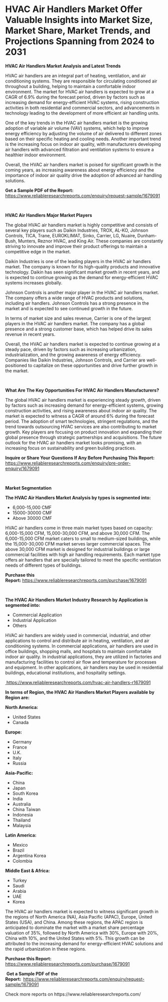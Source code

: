 <p><h1>HVAC Air Handlers Market Offer Valuable Insights into Market Size, Market Share, Market Trends, and Projections Spanning from 2024 to 2031</h1></p><p><strong>HVAC Air Handlers Market Analysis and Latest Trends</strong></p>
<p><p>HVAC air handlers are an integral part of heating, ventilation, and air conditioning systems. They are responsible for circulating conditioned air throughout a building, helping to maintain a comfortable indoor environment. The market for HVAC air handlers is expected to grow at a CAGR of 6.9% during the forecast period, driven by factors such as increasing demand for energy-efficient HVAC systems, rising construction activities in both residential and commercial sectors, and advancements in technology leading to the development of more efficient air handling units.</p><p>One of the key trends in the HVAC air handlers market is the growing adoption of variable air volume (VAV) systems, which help to improve energy efficiency by adjusting the volume of air delivered to different zones based on their specific heating and cooling needs. Another important trend is the increasing focus on indoor air quality, with manufacturers developing air handlers with advanced filtration and ventilation systems to ensure a healthier indoor environment.</p><p>Overall, the HVAC air handlers market is poised for significant growth in the coming years, as increasing awareness about energy efficiency and the importance of indoor air quality drive the adoption of advanced air handling solutions.</p></p>
<p><strong>Get a Sample PDF of the Report:&nbsp;</strong> <a href="https://www.reliableresearchreports.com/enquiry/request-sample/1679091">https://www.reliableresearchreports.com/enquiry/request-sample/1679091</a></p>
<p>&nbsp;</p>
<p><strong>HVAC Air Handlers Major Market Players</strong></p>
<p><p>The global HVAC air handlers market is highly competitive and consists of several key players such as Daikin Industries, TROX, AL-KO, Johnson Controls, TICA, Trane, EUROKLIMAT, Sinko, Carrier, LG, Nuaire, Dunham-Bush, Munters, Reznor HVAC, and King Air. These companies are constantly striving to innovate and improve their product offerings to maintain a competitive edge in the market.</p><p>Daikin Industries is one of the leading players in the HVAC air handlers market. The company is known for its high-quality products and innovative technology. Daikin has seen significant market growth in recent years, and is expected to continue growing as the demand for energy-efficient HVAC systems increases globally.</p><p>Johnson Controls is another major player in the HVAC air handlers market. The company offers a wide range of HVAC products and solutions, including air handlers. Johnson Controls has a strong presence in the market and is expected to see continued growth in the future.</p><p>In terms of market size and sales revenue, Carrier is one of the largest players in the HVAC air handlers market. The company has a global presence and a strong customer base, which has helped drive its sales revenue in recent years.</p><p>Overall, the HVAC air handlers market is expected to continue growing at a steady pace, driven by factors such as increasing urbanization, industrialization, and the growing awareness of energy efficiency. Companies like Daikin Industries, Johnson Controls, and Carrier are well-positioned to capitalize on these opportunities and drive further growth in the market.</p></p>
<p>&nbsp;</p>
<p><strong>What Are The Key Opportunities For HVAC Air Handlers Manufacturers?</strong></p>
<p><p>The global HVAC air handlers market is experiencing steady growth, driven by factors such as increasing demand for energy-efficient systems, growing construction activities, and rising awareness about indoor air quality. The market is expected to witness a CAGR of around 6% during the forecast period. The adoption of smart technologies, stringent regulations, and the trend towards outsourcing HVAC services are also contributing to market growth. Key players are focusing on product innovation and expanding their global presence through strategic partnerships and acquisitions. The future outlook for the HVAC air handlers market looks promising, with an increasing focus on sustainability and green building practices.</p></p>
<p><strong>Inquire or Share Your Questions If Any Before Purchasing This Report:</strong> <a href="https://www.reliableresearchreports.com/enquiry/pre-order-enquiry/1679091">https://www.reliableresearchreports.com/enquiry/pre-order-enquiry/1679091</a></p>
<p>&nbsp;</p>
<p><strong>Market Segmentation</strong></p>
<p><strong>The HVAC Air Handlers Market Analysis by types is segmented into:</strong></p>
<p><ul><li>6,000-15,000 CMF</li><li>15000-30000 CMF</li><li>Above 30000 CMF</li></ul></p>
<p><p>HVAC air handlers come in three main market types based on capacity: 6,000-15,000 CFM, 15,000-30,000 CFM, and above 30,000 CFM. The 6,000-15,000 CFM market caters to small to medium-sized buildings, while the 15,000-30,000 CFM market serves larger commercial spaces. The above 30,000 CFM market is designed for industrial buildings or large commercial facilities with high air handling requirements. Each market type offers air handlers that are specially tailored to meet the specific ventilation needs of different types of buildings.</p></p>
<p><strong>Purchase this Report:&nbsp;</strong><a href="https://www.reliableresearchreports.com/purchase/1679091">https://www.reliableresearchreports.com/purchase/1679091</a></p>
<p>&nbsp;</p>
<p><strong>The HVAC Air Handlers Market Industry Research by Application is segmented into:</strong></p>
<p><ul><li>Commercial Application</li><li>Industrial Application</li><li>Others</li></ul></p>
<p><p>HVAC air handlers are widely used in commercial, industrial, and other applications to control and distribute air in heating, ventilation, and air conditioning systems. In commercial applications, air handlers are used in office buildings, shopping malls, and hospitals to maintain comfortable indoor air quality. In industrial applications, they are utilized in factories and manufacturing facilities to control air flow and temperature for processes and equipment. In other applications, air handlers may be used in residential buildings, educational institutions, and hospitality settings.</p></p>
<p><a href="https://www.reliableresearchreports.com/hvac-air-handlers-r1679091">&nbsp;https://www.reliableresearchreports.com/hvac-air-handlers-r1679091</a></p>
<p><strong>In terms of Region, the HVAC Air Handlers Market Players available by Region are:</strong></p>
<p>
    <p> <strong> North America: </strong>
        <ul>
            <li>United States</li>
            <li>Canada</li>
        </ul>
        </p> 
    <p> <strong> Europe: </strong>
        <ul>
            <li>Germany</li>
            <li>France</li>
            <li>U.K.</li>
            <li>Italy</li>
            <li>Russia</li>
        </ul>
        </p> 
    <p> <strong> Asia-Pacific: </strong>
        <ul>
            <li>China</li>
            <li>Japan</li>
            <li>South Korea</li>
            <li>India</li>
            <li>Australia</li>
            <li>China Taiwan</li>
            <li>Indonesia</li>
            <li>Thailand</li>
            <li>Malaysia</li>
        </ul>
        </p> 
    <p> <strong> Latin America: </strong>
        <ul>
            <li>Mexico</li>
            <li>Brazil</li>
            <li>Argentina Korea</li>
            <li>Colombia</li>
        </ul>
        </p> 
    <p> <strong> Middle East & Africa: </strong>
        <ul>
            <li>Turkey</li>
            <li>Saudi</li>
            <li>Arabia</li>
            <li>UAE</li>
            <li>Korea</li>
        </ul>
    </p>
    </p>
<p><p>The HVAC air handlers market is expected to witness significant growth in the regions of North America (NA), Asia Pacific (APAC), Europe, United States (USA), and China. Among these regions, the APAC region is anticipated to dominate the market with a market share percentage valuation of 35%, followed by North America with 30%, Europe with 20%, China with 10%, and the United States with 5%. This growth can be attributed to the increasing demand for energy-efficient HVAC solutions and the rapid urbanization in these regions.</p></p>
<p><strong>Purchase this Report: </strong><a href="https://www.reliableresearchreports.com/purchase/1679091">https://www.reliableresearchreports.com/purchase/1679091</a></p>
<p>&nbsp;<strong>Get a Sample PDF of the Report:&nbsp;&nbsp;</strong><a href="https://www.reliableresearchreports.com/enquiry/request-sample/1679091">https://www.reliableresearchreports.com/enquiry/request-sample/1679091</a></p>
<p><strong></strong></p>
<p>Check more reports on https://www.reliableresearchreports.com/</p>